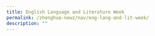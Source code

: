```yaml
---
title: English Language and Literature Week
permalink: /zhenghua-newz/nav/eng-lang-and-lit-week/
description: ""
---
```


